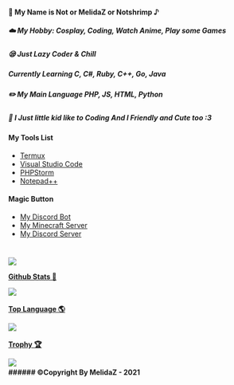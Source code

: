 <h4 href="#">🥫 My Name is Not or MelidaZ or Notshrimp ♪</h4>
<h5>☁️ My Hobby: Cosplay, Coding, Watch Anime, Play some Games</h5>
<h5>😪 Just Lazy Coder & Chill</h5>
<h5>Currently Learning C, C#, Ruby, C++, Go, Java</h5>
<h5>✏️ My Main Language PHP, JS, HTML, Python</h5>
<h5>🐥 I Just little kid like to Coding And I Friendly and Cute too :3</h5>
<h4>My Tools List</h4>

- [Termux](https://termux.com)
- [Visual Studio Code](https://code.visualstudio.com)
- [PHPStorm](https://www.jetbrains.com/phpstorm)
- [Notepad++](https://notepad-plus-plus.org/downloads)

<h4>Magic Button</h4>

- [My Discord Bot](https://ayakabot.ml)
- [My Minecraft Server](https://complexitymc.tk)
- [My Discord Server](https://drip.complexitymc.tk)
<h1></h1>
<a href="#">
<img src="https://komarev.com/ghpvc/?username=MelidaZ&label=PROFILE+VIEWS"/>
</a>

<p align="center">
    <a href="#">
    <p><b>Github Stats 🎲<b></p>
    <img src="https://github-readme-stats.vercel.app/api?username=MelidaZ&include_all_commits=true&count_private=true&theme=react&show_icons=true&hide_border=true&title_color=2c98ff&icon_color=2c98ff&bg_color=0d1117"/>
  </a>
  <br>
  
<p align="center">
    <a href="#">
    <p><b>Top Language 🌎<b></p>
    <img src="https://github-readme-stats.vercel.app/api/top-langs/?username=MelidaZ&layout=compact&theme=react&show_icons=true&hide_border=true&title_color=2c98ff&icon_color=2c98ff&bg_color=0d1117"/>
  </a>
  <br>

<p align="center">
    <a href="#">
    <p><b>Trophy 🏆<b></p>
    <img src="https://github-profile-trophy.vercel.app/?username=MelidaZ&theme=discord"/>
  </a>
  <br>
###### ©Copyright By MelidaZ - 2021
